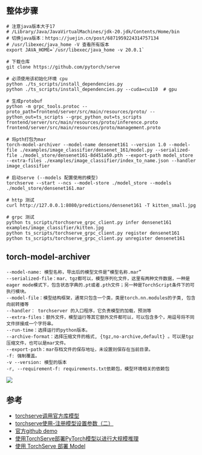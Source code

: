## 整体步骤

```
# 注意java版本大于17
# /Library/Java/JavaVirtualMachines/jdk-20.jdk/Contents/Home/bin
# 切换java版本：https://juejin.cn/post/6871959224314757134
# /usr/libexec/java_home -V 查看所有版本
export JAVA_HOME=`/usr/libexec/java_home -v 20.0.1`

# 下载仓库
git clone https://github.com/pytorch/serve

# 必须使用该初始化环境 cpu
python ./ts_scripts/install_dependencies.py
python ./ts_scripts/install_dependencies.py --cuda=cu110  # gpu

# 生成protobuf
python -m grpc_tools.protoc --proto_path=frontend/server/src/main/resources/proto/ --python_out=ts_scripts --grpc_python_out=ts_scripts frontend/server/src/main/resources/proto/inference.proto frontend/server/src/main/resources/proto/management.proto

# 将pth打包为mar
torch-model-archiver --model-name densenet161 --version 1.0 --model-file ./examples/image_classifier/densenet_161/model.py --serialized-file ./model_store/densenet161-8d451a50.pth --export-path model_store --extra-files ./examples/image_classifier/index_to_name.json --handler image_classifier

# 启动serve (--models 配置使用的模型)
torchserve --start --ncs --model-store ./model_store --models ./model_store/densenet161.mar

# http 测试
curl http://127.0.0.1:8080/predictions/densenet161 -T kitten_small.jpg

# grpc 测试
python ts_scripts/torchserve_grpc_client.py infer densenet161 examples/image_classifier/kitten.jpg
python ts_scripts/torchserve_grpc_client.py register densenet161
python ts_scripts/torchserve_grpc_client.py unregister densenet161
```

## torch-model-archiver

```
--model-name: 模型名称，导出后的模型文件是“模型名称.mar”
--serialized-file：mar、tgz都可以，模型序列化文件，这里有两种文件数据，一种是eager mode模式下，包含状态字典的.pt或者.pth文件；另一种是TorchScript条件下的可执行模块。
--model-file：模型结构框架，通常只包含一个类，类是torch.nn.modules的子类, 包含 向前转播等
--handler： torchserver 的入口程序，它负责模型的加载，预测等
--extra-files：额外文件，模型运行等其它额外文件都可以，可以包含多个，用逗号将不同文件拼接成一个字符串。
--run-time：选择运行的python版本。
--archive-format：选择压缩文件的格式, {tgz,no-archive,default} 。可以是tgz压缩文件，也可以是mar文件。
--export-path：mar存档文件的保存地址，未设置则保存在当前目录。
-f: 强制覆盖。
-v --version: 模型的版本
-r, --requirement-f: requirements.txt依赖包，模型环境相关的依赖包
```

![](https://obsidian-foveagge.oss-cn-beijing.aliyuncs.com/blog/9RHBwj.png)

## 参考

- [torchserve调用官方库模型](https://blog.csdn.net/weixin_45063703/article/details/125146002)
- [torchserve使用-注册模型设置参数（二）](https://blog.csdn.net/weixin_34910922/article/details/114552407)
- [官方github demo](https://github.com/pytorch/serve/tree/master/examples/Huggingface_Transformers)
- [使用TorchServe部署PyTorch模型以进行大规模推理](https://blog.csdn.net/zhoumoon/article/details/109283826)
- [使用 TorchServe 部署 Model](https://xiang753017.gitbook.io/zixiang-blog/shi-yong-torchserve-bu-shu-model)
